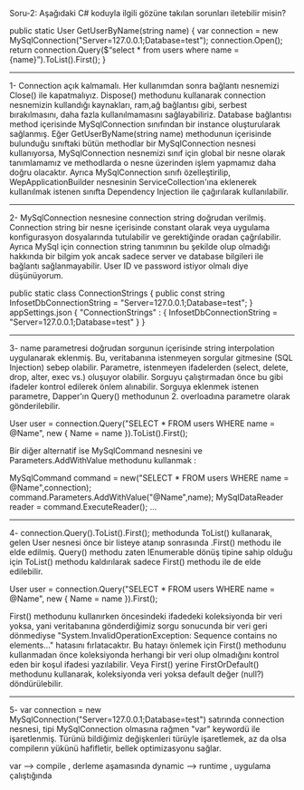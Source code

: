 Soru-2: Aşağıdaki C# koduyla ilgili gözüne takılan sorunları iletebilir misin?

public static User GetUserByName(string name) {
var connection = new MySqlConnection("Server=127.0.0.1;Database=test");
connection.Open();
return connection.Query<User>($“select * from users where name = {name}”).ToList().First();
}

-----------------------------------------------------------------------------------------------------
1- Connection açık kalmamalı. Her kullanımdan sonra bağlantı nesnemizi Close() ile kapatmalıyız. Dispose() methodunu kullanarak connection nesnemizin kullandığı kaynakları, ram,ağ bağlantısı gibi, serbest bırakılmasını, daha fazla kullanılmamasını sağlayabiliriz.
Database bağlantısı method içerisinde MySqlConnection sınıfından bir instance oluşturularak sağlanmış. Eğer GetUserByName(string name) methodunun içerisinde bulunduğu sınıftaki bütün methodlar bir MySqlConnection nesnesi kullanıyorsa, MySqlConnection nesnemizi sınıf için global bir nesne olarak tanımlamamız ve methodlarda o nesne üzerinden işlem yapmamız daha doğru olacaktır.
Ayrıca MySqlConnection sınıfı özelleştirilip, WepApplicationBuilder nesnesinin ServiceCollection'ına eklenerek kullanılmak istenen sınıfta Dependency Injection ile çağırılarak kullanılabilir.

-----------------------------------------------------------------------------------------------------
2- MySqlConnection nesnesine connection string doğrudan verilmiş. Connection string bir nesne içerisinde constant olarak veya uygulama konfigurasyon dosyalarında tutulabilir ve gerektiğinde oradan çağrılabilir.
Ayrıca MySql için connection string tanımının bu şekilde olup olmadığı hakkında bir bilgim yok ancak sadece server ve database bilgileri ile bağlantı sağlanmayabilir. User ID ve password istiyor olmalı diye düşünüyorum.

public static class ConnectionStrings
{
   public const string InfosetDbConnectionString = "Server=127.0.0.1;Database=test";
}
appSettings.json {
    "ConnectionStrings" : {
        InfosetDbConnectionString = "Server=127.0.0.1;Database=test"
    }
}

-----------------------------------------------------------------------------------------------------
3- name parametresi doğrudan sorgunun içerisinde string interpolation uygulanarak eklenmiş. Bu, veritabanına istenmeyen sorgular gitmesine (SQL Injection) sebep olabilir. Parametre, istenmeyen ifadelerden (select, delete, drop, alter, exec vs.) oluşuyor olabilir. Sorguyu çalıştırmadan önce bu gibi ifadeler kontrol edilerek önlem alınabilir. 
Sorguya eklenmek istenen parametre, Dapper'ın Query() methodunun 2. overloadına parametre olarak gönderilebilir. 

User user = connection.Query<User>("SELECT * FROM users WHERE name = @Name", new { Name = name }).ToList().First();

Bir diğer alternatif ise MySqlCommand nesnesini ve Parameters.AddWithValue methodunu kullanmak :

MySqlCommand command = new("SELECT * FROM users WHERE name = @Name",connection);
command.Parameters.AddWithValue("@Name",name); 
MySqlDataReader reader = command.ExecuteReader();
...

-----------------------------------------------------------------------------------------------------
4- connection.Query<User>().ToList().First(); methodunda ToList() kullanarak, gelen User nesnesi önce bir listeye atanıp sonrasında .First() methodu ile elde edilmiş. Query() methodu zaten IEnumerable dönüş tipine sahip olduğu için ToList() methodu kaldırılarak sadece First() methodu ile de elde edilebilir.

User user = connection.Query<User>("SELECT * FROM users WHERE name = @Name", new { Name = name }).First();

First() methodunu kullanırken öncesindeki ifadedeki koleksiyonda bir veri yoksa, yani veritabanına gönderdiğimiz sorgu sonucunda bir veri geri dönmediyse "System.InvalidOperationException: Sequence contains no elements..." hatasını fırlatacaktır.
Bu hatayı önlemek için First() methodunu kullanmadan önce koleksiyonda herhangi bir veri olup olmadığını kontrol eden bir koşul ifadesi yazılabilir. Veya First() yerine FirstOrDefault() methodunu kullanarak, koleksiyonda veri yoksa default değer (null?) döndürülebilir. 

-----------------------------------------------------------------------------------------------------
5- var connection = new MySqlConnection("Server=127.0.0.1;Database=test") satırında connection nesnesi, tipi MySqlConnection olmasına rağmen "var" keywordü ile işaretlenmiş. Türünü bildiğimiz değişkenleri türüyle işaretlemek, az da olsa compilerın yükünü hafifletir, bellek optimizasyonu sağlar.

var --> compile , derleme aşamasında
dynamic --> runtime , uygulama çalıştığında